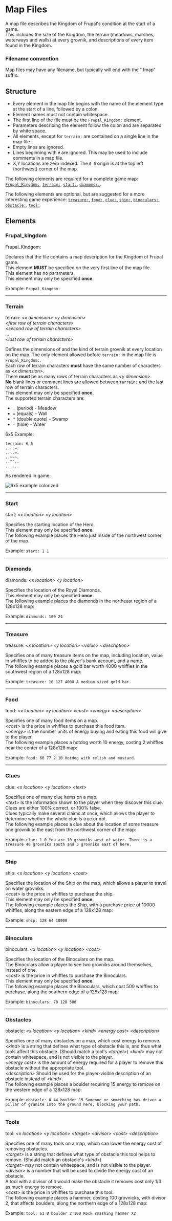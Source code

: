 # Map Files

A map file describes the Kingdom of Frupal's condition at the start of a game.  
This includes the size of the Kingdom, the terrain (meadows, marshes, waterways 
and walls) at every grovnik, and descriptions of every item found in the Kingdom.


### Filename convention
Map files may have any filename, but typically will end with the ".fmap" suffix.


## Structure
* Every element in the map file begins with the name of the element type at the start of a line, followed by a colon.  
* Element names must not contain whitespace.
* The first line of the file must be the `Frupal_Kingdom:` element.  
* Parameters describing the element follow the colon and are separated by white space.  
* All elements, except for `terrain:` are contained on a single line in the map file.  
* Empty lines are ignored.  
* Lines beginning with `#` are ignored. This may be used to include comments in a map file.  
* X,Y locations are zero indexed. The `0 0` origin is at the top left (northwest) corner of the map.

The following elements are required for a complete game map: [`Frupal_Kingdom:`](#frupal_kingdom), [`terrain:`](#terrain), [`start:`](#start), [`diamonds:`](#diamonds).

The following elements are optional, but are suggested for a more interesting game experience: [`treasure:`](#treasure), [`food:`](#food), [`clue:`](#clues), [`ship:`](#ship), [`binoculars:`](#binoculars), [`obstacle:`](#obstacles), [`tool:`](#tools)


## Elements

### Frupal_kingdom

Frupal_Kindgom:

Declares that the file contains a map description for the Kingdom of Frupal game.  
This element **MUST** be specified on the very first line of the map file.  
This element has no parameters.  
This element may only be specified **once**.  

Example: `Frupal_Kingdom:`

---
### Terrain

terrain: *<x dimension\>* *<y dimension\>*  
*<first row of terrain characters\>*  
*<second row of terrain characters\>*  
*...*  
*<last row of terrain characters\>*  

Defines the dimensions of and the kind of terrain grovnik at every location on the map.
The only element allowed before `terrain:` in the map file is `Frupal_Kingdom:`.  
Each row of terrain characters **must** have the same number of characters as *<x dimension\>*.  
There **must** be as many rows of terrain characters as *<y dimension\>*.  
**No** blank lines or comment lines are allowed between `terrain:` and the last row of terrain characters.  
This element may only be specified **once**.  
The supported terrain characters are:

* `.` (period) - Meadow
* `=` (equals) - Wall
* `"` (double quote) - Swamp
* `~` (tilde) - Water

6x5 Example:

    terrain: 6 5
    ....=.  
    ....=.
    ..~~~.
    ..""..
    ......

As rendered in game:

![6x5 example colorized](example_map_tiny.png)

---
### Start

start: *<x location\>* *<y location\>*

Specifies the starting location of the Hero.  
This element may only be specified **once**.  
The following example places the Hero just inside of the northwest corner of the map.

Example: `start: 1 1`

---
### Diamonds

diamonds: *<x location\>* *<y location\>*

Specifies the location of the Royal Diamonds.  
This element may only be specified **once**.  
The following example places the diamonds in the northeast region of a 128x128 map:

Example: `diamonds: 100 24`

---
### Treasure

treasure: *<x location\>* *<y location\>* *<value\>* *<description\>*

Specifies one of many treasure items on the map, including location, value in whiffles to be added to the player's bank account, and a name.  
The following example places a gold bar worth 4000 whiffles in the southwest region of a 128x128 map:  

Example: `treasure: 10 127 4000 A medium sized gold bar.`

---
### Food

food: *<x location\>* *<y location\>* *<cost\>* *<energy\>* *<description\>*

Specifies one of many food items on a map.  
*<cost\>* is the price in whiffles to purchase this food item.  
*<energy\>* is the number units of energy buying and eating this food will give to the player.  
The following example places a hotdog worth 10 energy, costing 2 whiffles near the center of a 128x128 map:  

Example: `food: 60 77 2 10 Hotdog with relish and mustard.`

---
### Clues

clue: *<x location\>* *<y location\>* *<text\>*

Specifies one of many clue items on a map.  
*<text\>* Is the information shown to the player when they discover this clue.  
Clues are either 100% correct, or 100% false.  
Clues typically make several claims at once, which allows the player to determine whether the whole clue is true or not.  
The following example places a clue about the location of some treasure one grovnik to the east from the northwest corner of the map:  

Example: `clue: 1 0 You are 10 grovniks west of water. There is a treasure 40 grovniks south and 3 grovniks east of here.`

---
### Ship

ship: *<x location\>* *<y location\>* *<cost\>*

Specifies the location of the Ship on the map, which allows a player to travel on water grovniks.  
*<cost\>* is the price in whiffles to purchase the ship.  
This element may only be specified **once**.  
The following example places the Ship, with a purchase price of 10000 whiffles, along the eastern edge of a 128x128 map:  

Example: `ship: 128 64 10000`

---
### Binoculars

binoculars: *<x location\>* *<y location\>* *<cost\>*

Specifies the location of the Binoculars on the map.  
The Binoculars allow a player to see two grovniks around themselves, instead of one.  
*<cost\>* is the price in whiffles to purchase the Binoculars.  
This element may only be specified **once**.  
The following example places the Binoculars, which cost 500 whiffles to purchase, along the southern edge of a 128x128 map:  

Example: `binoculars: 70 128 500`

---
### Obstacles

obstacle: *<x location\>* *<y location\>* *<kind\>* *<energy cost\>* *<description\>*

Specifies one of many obstacles on a map, which cost energy to remove.  
*<kind\>* is a string that defines what type of obstacle this is, and thus what tools affect this obstacle. (Should match a tool's *<target\>*)
*<kind\>* may not contain whitespace, and is not visible to the player.  
*<energy cost\>* is the amount of energy required for a player to remove this obstacle without the appropriate tool.  
*<description\>* Should be used for the player-visible description of an obstacle instead of *<kind\>*.  
The following example places a boulder requiring 15 energy to remove on the western edge of a 128x128 map:  

Example: `obstacle: 0 44 boulder 15 Someone or something has driven a pillar of granite into the ground here, blocking your path.`

---
### Tools

tool: *<x location\>* *<y location\>* *<target\>* *<divisor\>* *<cost\>* *<description\>*

Specifies one of many tools on a map, which can lower the energy cost of removing obstacles.  
*<target\>* is a string that defines what type of obstacle this tool helps to remove. (Should match an obstacle's *<kind\>*)  
*<target\>* may not contain whitespace, and is not visible to the player.  
*<divisor\>* is a number that will be used to divide the energy cost of an obstacle.  
A tool with a divisor of `3` would make the obstacle it removes cost only 1/3 as much energy to remove.  
*<cost\>* is the price in whiffles to purchase this tool.  
The following example places a hammer, costing 100 grovnicks, with divisor 2, that affects boulders, along the northern edge of a 128x128 map:  

Example: `tool: 61 0 boulder 2 100 Rock smashing hammer X2`
